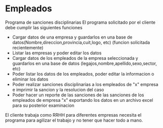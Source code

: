 # Empleados
Programa de sanciones disciplinarias
El programa solicitado por el cliente debe cumplir las siguientes funciones
- Cargar datos de una empresa y guardarlos en una base de datos(Nombre,direccion,provincia,cuit,logo, etc)
 (funcion solicitada recientemente)
- Listar las empresas y poder editar los datos
- Cargar datos de los empleados de la empresa seleccionada y guardarlos en una base de datos
 (legajos,nombre,apellido,sexo,sector, etc)
- Poder listar los datos de los empleados, poder editar la informacion o eliminar los datos 
- Poder realizar sanciones disciplinarias a los empleados de "x" empresa e imprimir la sancion y la resolucion del caso
- Poder hacer un reporte de las sanciones de las sanciones de los empleados de empresa "x" exportando los datos en un 
 archivo excel para su posterior examinacion

El cliente trabaja como RRHH para diferentes empresas necesita el programa para agilizar el trabajo y no tener que hacer todo a mano. 
